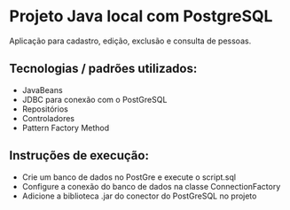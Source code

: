 
# Projeto Java local com PostgreSQL
Aplicação para cadastro, edição, exclusão e consulta de pessoas.

## Tecnologias / padrões utilizados:
* JavaBeans
* JDBC para conexão com o PostGreSQL
* Repositórios
* Controladores
* Pattern Factory Method

## Instruções de execução:
* Crie um banco de dados no PostGre e execute o script.sql
* Configure a conexão do banco de dados na classe ConnectionFactory
* Adicione a biblioteca .jar do conector do PostGreSQL no projeto
